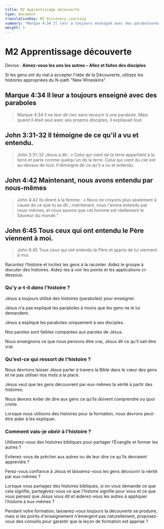 ```yaml
---
title: M2 Apprentissage découverte
type: document
translationKey: M2 Discovery Learning
summary: "Marque 4:34 Il leur a toujours enseigné avec des paraboles<br>John 3:31-32 Il témoigne de ce qu'il a vu et entendu.<br>John 4:42 Maintenant, nous avons entendu par nous-mêmes<br>John 6:45 Tous ceux qui ont entendu le Père viennent à moi."
weight: 3
---
```

# M2 Apprentissage découverte

Devise : **Aimez-vous les uns les autres – Allez et faites des disciples**

Si les gens ont du mal à accepter l'idée de la Découverte, utilisez les histoires appropriées du N-path "New Wineskins".

## Marque 4:34 Il leur a toujours enseigné avec des paraboles

>   Marque 4:34 Il ne leur dit rien sans recourir à une parabole. Mais quand il était seul avec ses propres disciples, il expliquait tout.

## John 3:31-32 Il témoigne de ce qu'il a vu et entendu.

>   John 3:31-32 Jésus a dit : « Celui qui vient de la terre appartient à la terre et parle comme quelqu'un de la terre. Celui qui vient du ciel est au-dessus de tout. Il témoigne de ce qu'il a vu et entendu.

## John 4:42 Maintenant, nous avons entendu par nous-mêmes

>   John 4:42 Ils dirent à la femme : « Nous ne croyons plus seulement à cause de ce que tu as dit ; maintenant, nous l'avons entendu par nous-mêmes, et nous savons que cet homme est réellement le Sauveur du monde.”

## John 6:45 Tous ceux qui ont entendu le Père viennent à moi.

>   John 6:45 Tous ceux qui ont entendu le Père et appris de lui viennent à moi.

Racontez l’histoire et incitez les gens à la raconter. Aidez le groupe à discuter des histoires. Aidez-les à voir les points et les applications ci-dessous.

### Qu'y a-t-il *dans* l'histoire ?

Jésus a toujours utilisé des histoires (paraboles) pour enseigner.

Jésus n'a pas expliqué les paraboles à moins que les gens ne le lui demandent.

Jésus a expliqué les paraboles uniquement à ses disciples.

Nos paroles sont faibles comparées aux paroles de Jésus.

Nous enseignons ce que nous pensons être vrai, Jésus dit ce qu’il sait être vrai.

### Qu'est-ce qui ressort *de* l'histoire ?

Nous devrions laisser Jésus parler à travers la Bible dans le cœur des gens et ne pas utiliser nos mots à la place.

Jésus veut que les gens découvrent par eux-mêmes la vérité à partir des histoires.

Nous devons éviter de dire aux gens ce qu’ils doivent comprendre ou quoi croire.

Lorsque nous utilisons des histoires pour la formation, nous devrons peut-être aider à les expliquer.

### Comment vais-je *obéir* à l'histoire ?

Utiliserez-vous des histoires bibliques pour partager l’Évangile et former les autres ?

Éviterez-vous de prêcher aux autres ou de leur dire ce qu’ils devraient apprendre ?

Ferez-vous confiance à Jésus et laisserez-vous les gens découvrir la vérité par eux-mêmes ?

Lorsque vous partagez des histoires bibliques, si on vous demande ce que cela signifie, partagerez-vous ce que l'histoire signifie pour vous et ce que vous pensez que Jésus vous dit et aiderez-vous les autres à appliquer l'histoire à eux-mêmes ?

Pendant votre formation, laisserez-vous toujours la découverte se produire, mais si les points d'enseignement n'émergent pas naturellement, proposez-vous des conseils pour garantir que la leçon de formation est apprise ?

